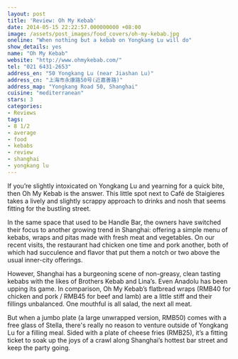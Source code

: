 ```yaml
---
layout: post
title: 'Review: Oh My Kebab'
date: 2014-05-15 22:22:57.000000000 +08:00
image: /assets/post_images/food_covers/oh-my-kebab.jpg
oneline: "When nothing but a kebab on Yongkang Lu will do"
show_details: yes
name: "Oh My Kebab"
website: "http://www.ohmykebab.com/"
tel: "021 6431-2653"
address_en: "50 Yongkang Lu (near Jiashan Lu)"
address_cn: "上海市永康路50号(近嘉善路)"
address_map: "Yongkang Road 50, Shanghai"
cuisine: "mediterranean"
stars: 3
categories:
- Reviews
tags:
- 8 1/2
- average
- food
- kebabs
- review
- shanghai
- yongkang lu
---
```

If you’re slightly intoxicated on Yongkang Lu and yearning for a quick bite, then Oh My Kebab is the answer. This little spot next to Café de Staigieres takes a lively and slightly scrappy approach to drinks and nosh that seems fitting for the bustling street.

In the same space that used to be Handle Bar, the owners have switched their focus to another growing trend in Shanghai: offering a simple menu of kebabs, wraps and pitas made with fresh meat and vegetables. On our recent visits, the restaurant had chicken one time and pork another, both of which had succulence and flavor that put them a notch or two above the usual inner-city offerings.

However, Shanghai has a burgeoning scene of non-greasy, clean tasting kebabs with the likes of Brothers Kebab and Lina’s. Even Anadolu has been upping its game. In comparison, Oh My Kebab’s flatbread wraps (RMB40 for chicken and pork / RMB45 for beef and lamb) are a little stiff and their fillings unbalanced. One mouthful is all salad, the next all meat.

But when a jumbo plate (a large unwrapped version, RMB50) comes with a free glass of Stella, there's really no reason to venture outside of Yongkang Lu for a filling meal. Sided with a plate of cheese fries (RMB25), it’s a fitting ticket to soak up the joys of a crawl along Shanghai’s hottest bar street and keep the party going.
